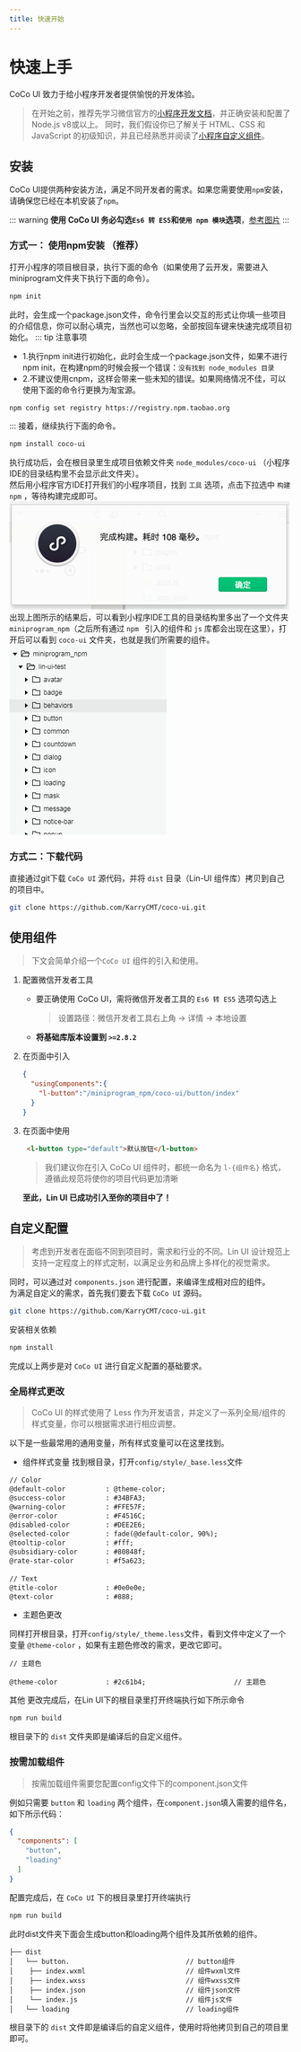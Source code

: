 ```yaml
---
title: 快速开始
---
```


# <H2Icon />快速上手

CoCo UI 致力于给小程序开发者提供愉悦的开发体验。
> 在开始之前，推荐先学习微信官方的[小程序开发文档][1]，并正确安装和配置了 Node.js v8或以上。 同时，我们假设你已了解关于 HTML、CSS 和 JavaScript 的初级知识，并且已经熟悉并阅读了[小程序自定义组件][3]。

## 安装

CoCo UI提供两种安装方法，满足不同开发者的需求。如果您需要使用`npm`安装，请确保您已经在本机安装了`npm`。

::: warning
**使用 CoCo UI 务必勾选`Es6 转 ES5`和`使用 npm 模块`选项**，[参考图片](https://cdn.talelin.com/%E6%9C%AC%E5%9C%B0%E8%AE%BE%E7%BD%AE.png)
:::

### 方式一： 使用npm安装 （推荐）

打开小程序的项目根目录，执行下面的命令（如果使用了云开发，需要进入miniprogram文件夹下执行下面的命令）。

```sh
npm init
```
此时，会生成一个package.json文件，命令行里会以交互的形式让你填一些项目的介绍信息，你可以耐心填完，当然也可以忽略，全部按回车键来快速完成项目初始化。
::: tip 注意事项
- 1.执行npm init进行初始化，此时会生成一个package.json文件，如果不进行npm init，在构建npm的时候会报一个错误：`没有找到 node_modules 目录`
- 2.不建议使用cnpm，这样会带来一些未知的错误。如果网络情况不佳，可以使用下面的命令行更换为淘宝源。
```bash
npm config set registry https://registry.npm.taobao.org 
```
:::
接着，继续执行下面的命令。
```sh
npm install coco-ui
```

执行成功后，会在根目录里生成项目依赖文件夹 `node_modules/coco-ui` （小程序IDE的目录结构里不会显示此文件夹）。
<br/>
然后用小程序官方IDE打开我们的小程序项目，找到 `工具` 选项，点击下拉选中 `构建npm` ，等待构建完成即可。
<img-wrapper>
  <img src="/screenshots/start/YUdIR2E3ME5weEZEa3ErKzdJRGVNckFIWUZrS0ZKeWNOUnpxSXh5MlRKQU9Jakh6WnRXenVRPT0.png">
</img-wrapper>
出现上图所示的结果后，可以看到小程序IDE工具的目录结构里多出了一个文件夹 `miniprogram_npm`（之后所有通过 `npm ` 引入的组件和 `js` 库都会出现在这里），打开后可以看到 `coco-ui` 文件夹，也就是我们所需要的组件。
<img-wrapper>
  <img src="/screenshots/start/YUdIR2E3ME5weEVCVEZMbkRGRHZaRWdTWE9UMzd1Y3ZkN2dHUjBHY2xSS1daZjl0QTkvOVVBPT0.png">
</img-wrapper>

### 方式二：下载代码

直接通过git下载  `CoCo UI`  源代码，并将 `dist` 目录（Lin-UI 组件库）拷贝到自己的项目中。

```sh
git clone https://github.com/KarryCMT/coco-ui.git
```

## 使用组件
> 下文会简单介绍一个`CoCo UI` 组件的引入和使用。

1. 配置微信开发者工具

     - 要正确使用 CoCo UI，需将微信开发者工具的 `Es6 转 ES5` 选项勾选上

       > 设置路径：微信开发者工具右上角 -> 详情 -> 本地设置

     - **将基础库版本设置到 `>=2.8.2`**

2. 在页面中引入
   ```json
   {
     "usingComponents":{
       "l-button":"/miniprogram_npm/coco-ui/button/index"
     }
   }
   ```
3. 在页面中使用
   ```html
    <l-button type="default">默认按钮</l-button>
   ```
   > 我们建议你在引入 CoCo UI 组件时，都统一命名为 `l-{组件名}` 格式，遵循此规范将使你的项目代码更加清晰

   **至此，Lin UI 已成功引入至你的项目中了！**
## 自定义配置

> 考虑到开发者在面临不同到项目时，需求和行业的不同。Lin UI 设计规范上支持一定程度上的样式定制，以满足业务和品牌上多样化的视觉需求。

同时，可以通过对 `components.json` 进行配置，来编译生成相对应的组件。
<br />
为满足自定义的需求，首先我们要去下载 `CoCo UI` 源码。

```sh
git clone https://github.com/KarryCMT/coco-ui.git
```
安装相关依赖

```sh
npm install
```

完成以上两步是对 `CoCo UI` 进行自定义配置的基础要求。

### 全局样式更改
> CoCo UI 的样式使用了 Less 作为开发语言，并定义了一系列全局/组件的样式变量，你可以根据需求进行相应调整。

以下是一些最常用的通用变量，所有样式变量可以在这里找到。

 - 组件样式变量
找到根目录，打开`config/style/_base.less`文件

```less
// Color 
@default-color          : @theme-color;
@success-color          : #34BFA3;
@warning-color          : #FFE57F;
@error-color            : #F4516C;
@disabled-color         : #DEE2E6;
@selected-color         : fade(@default-color, 90%);
@tooltip-color          : #fff;
@subsidiary-color       : #80848f;
@rate-star-color        : #f5a623;

// Text
@title-color            : #0e0e0e;
@text-color             : #888;

```
 
- 主题色更改

同样打开根目录，打开`config/style/_theme.less`文件，看到文件中定义了一个变量 `@theme-color` ，如果有主题色修改的需求，更改它即可。
```less
// 主题色

@theme-color            : #2c61b4;                      // 主题色

```

其他
更改完成后，在Lin UI下的根目录里打开终端执行如下所示命令

```bash
npm run build
```

根目录下的 `dist` 文件夹即是编译后的自定义组件。

### 按需加载组件

> 按需加载组件需要您配置config文件下的component.json文件

例如只需要 `button` 和 `loading` 两个组件，在`component.json`填入需要的组件名，如下所示代码：

```json
{
  "components": [
    "button",
    "loading"
  ]
}
```

配置完成后，在 `CoCo UI` 下的根目录里打开终端执行

```bash
npm run build
```

此时dist文件夹下面会生成button和loading两个组件及其所依赖的组件。

``` 
├── dist
│   └── button.                             // button组件
│    ├── index.wxml                         // 组件wxml文件
│    ├── index.wxss                         // 组件wxss文件
│    ├── index.json                         // 组件json文件
│    └── index.js                           // 组件js文件
│   └── loading                             // loading组件
```
根目录下的 `dist` 文件即是编译后的自定义组件，使用时将他拷贝到自己的项目里即可。


  [1]: https://developers.weixin.qq.com/miniprogram/dev/index.html?t=18101612
  [2]: http://es6.ruanyifeng.com/
  [3]: https://developers.weixin.qq.com/miniprogram/dev/framework/custom-component/

<RightMenu />
